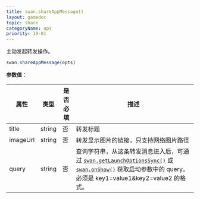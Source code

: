 ```yaml
---
title: swan.shareAppMessage()
layout: gamedoc
topic: share
categoryName: api
priority: 10-01
---
```



主动发起转发操作。

```js
swan.shareAppMessage(opts)
```

**参数值**：

|属性|类型|是否必填|描述|
|-|-|-|-|
|title|string|否|转发标题|
|imageUrl|string|否|转发显示图片的链接，只支持网络图片路径|
|query|string|否|查询字符串，从这条转发消息进入后，可通过 [`swan.getLaunchOptionsSync()`](/game/api/system/lifeCycle/#swan-getLaunchOptionsSync) 或 [`swan.onShow()`](/game/api/system/lifeCycle/#swan-onShow) 获取启动参数中的 query。必须是 key1=value1&key2=value2 的格式。|